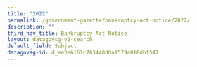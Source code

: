 ```yaml
---
title: "2022"
permalink: /government-gazette/bankruptcy-act-notice/2022/
description: ""
third_nav_title: Bankruptcy Act Notice
layout: datagovsg-v2-search
default_field: Subject
datagovsg-id: d_ee3e6161c763448d0a9579a018dbf547
---
```


